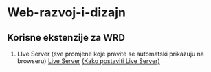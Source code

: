 # Web-razvoj-i-dizajn

## Korisne ekstenzije za WRD

1. LIve Server (sve promjene koje pravite se automatski prikazuju na browseru) [Live Server](https://marketplace.visualstudio.com/items?itemName=ritwickdey.LiveServer) [(Kako postaviti Live Server)](https://github.com/saranur/Web-razvoj-i-dizajn/blob/main/Live%20Server.txt)

   

   

   


